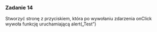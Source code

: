 
### Zadanie 14

Stworzyć stronę z przyciskiem, która po wywołaniu zdarzenia
onClick wywoła funkcję uruchamiającą alert(„Test”)
